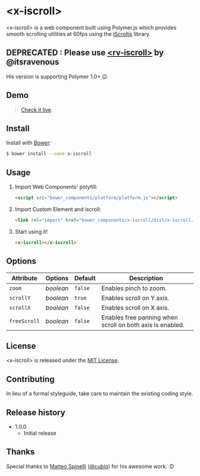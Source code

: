 # &lt;x-iscroll&gt;

&lt;x-iscroll&gt; is a web component built using Polymer.js which provides smooth scrolling utilities at 60fps using the [iScrolljs](http://iscrolljs.com/) library.


## DEPRECATED : Please use [&lt;rv-iscroll&gt;](https://github.com/itsravenous/rv-iscroll) by @itsravenous
His version is supporting Polymer 1.0+ 😉

## Demo

> [Check it live](http://yannickdot.github.io/labs/x-iscroll).


## Install

Install with [Bower](http://bower.io):

```sh
$ bower install --save x-iscroll
```

## Usage

1. Import Web Components' polyfill:

    ```html
    <script src="bower_components/platform/platform.js"></script>
    ```

2. Import Custom Element and iscroll:

    ```html
    <link rel="import" href="bower_components/x-iscroll/dist/x-iscroll.html">
    ```

3. Start using it!

    ```html
    <x-iscroll></x-iscroll>
    ```

## Options

Attribute     | Options     | Default      | Description
---           | ---         | ---          | ---
`zoom`        | *boolean*   | `false`      | Enables pinch to zoom.
`scrollY`     | *boolean*   | `true`       | Enables scroll on Y axis.
`scrollX`     | *boolean*   | `false`      | Enables scroll on X axis.
`freeScroll`  | *boolean*   | `false`      | Enables free panning when scroll on both axis is enabled.


## License
&lt;x-iscroll&gt; is released under the [MIT License](http://opensource.org/licenses/MIT).


## Contributing
In lieu of a formal styleguide, take care to maintain the existing coding style.

## Release history
- 1.0.0
  - Initial release

## Thanks

Special thanks to [Matteo Spinelli](http://cubiq.org/) ([@cubiq](https://twitter.com/cubiq)) for his awesome work. :D
